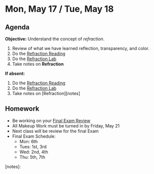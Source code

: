 Mon, May 17 / Tue, May 18
==================  
  
Agenda  
---------  
**Objective:** Understand the concept of *refraction*.
 
 1. Review of what we have learned reflection, transparency, and color.
 2. Do the [Refraction Reading][read]
 3. Do the [Refraction Lab][lab]
 4. Take notes on **Refraction**
  
**If absent:** 

1. Do the [Refraction Reading][read]
2. Do the [Refraction Lab][lab]
3. Take notes on [Refraction][notes]
  
Homework   
-------------  
- Be working on your [Final Exam Review][rev]
- All Makeup Work must be turned in by Friday, May 21
- Next class will be review for the final Exam
- Final Exam Schedule:
	- Mon: 6th
	- Tues: 1st, 3rd
	- Wed: 2nd, 4th
	- Thu: 5th, 7th

[rev]: https://avon.schoology.com/course/2624603689/materials?f=450604587
[read]: https://avon.schoology.com/course/2624603689/materials/gp/4962372229
[lab]: https://avon.schoology.com/assignment/4962614629/
[notes]: 

<!--stackedit_data:
eyJoaXN0b3J5IjpbMTQyMTk0MzAxMywtMTgxODY2MjI3MSwtMT
A2NTMzMzUyMCwtNzIwMjAxMDQ0LDg4NDczMjQwLDM1MjMwMjA5
NCw0MzU1MjExNDYsMTQzMzA2NzA2OSwtMTQ1MTQxNjIxMCwtNj
I3Mzg4OTgxLC0xNTA5OTI4MTU2LDYxMDk5NDg3LDE1NDg0NDY4
NDcsMTk2OTI1ODEwLC0xMzE0Nzc2NzAxLDExOTI3NTAxOTQsOD
MzNDk1NTUsLTM3OTc3MTIwMSwyNDg3Nzg1NzcsMTQ1MjkyMzYw
NF19
-->